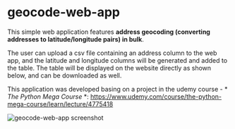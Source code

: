 # geocode-web-app

This simple web application features **address geocoding (converting addresses to latitude/longitude pairs) in bulk**.

The user can upload a csv file containing an address column to the web app, and the latitude and longitude columns will be generated and added to the table. The table will be displayed on the website directly as shown below, and can be downloaded as well.

This application was developed basing on a project in the udemy course - * *The Python Mega Course* *: https://www.udemy.com/course/the-python-mega-course/learn/lecture/4775418

![geocode-web-app screenshot](https://user-images.githubusercontent.com/20065724/108023943-787cdc80-6fd8-11eb-90b3-1ba683883ee4.png)
